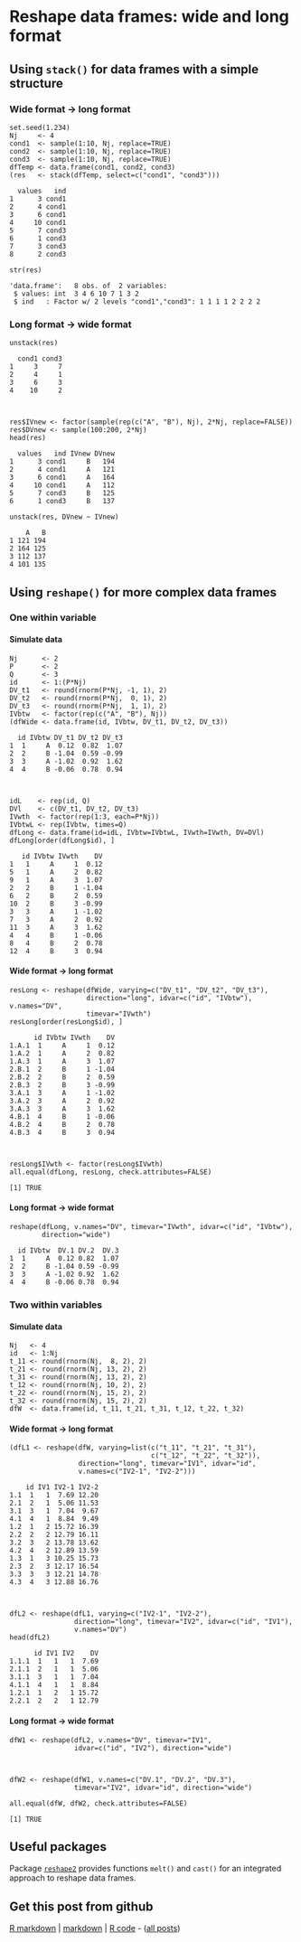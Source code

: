 Reshape data frames: wide and long format
=========================

Using `stack()` for data frames with a simple structure
-------------------------

### Wide format -> long format


    set.seed(1.234)
    Nj     <- 4
    cond1  <- sample(1:10, Nj, replace=TRUE)
    cond2  <- sample(1:10, Nj, replace=TRUE)
    cond3  <- sample(1:10, Nj, replace=TRUE)
    dfTemp <- data.frame(cond1, cond2, cond3)
    (res   <- stack(dfTemp, select=c("cond1", "cond3")))

      values   ind
    1      3 cond1
    2      4 cond1
    3      6 cond1
    4     10 cond1
    5      7 cond3
    6      1 cond3
    7      3 cond3
    8      2 cond3

    str(res)

    'data.frame':	8 obs. of  2 variables:
     $ values: int  3 4 6 10 7 1 3 2
     $ ind   : Factor w/ 2 levels "cond1","cond3": 1 1 1 1 2 2 2 2


### Long format -> wide format


    unstack(res)

      cond1 cond3
    1     3     7
    2     4     1
    3     6     3
    4    10     2



    res$IVnew <- factor(sample(rep(c("A", "B"), Nj), 2*Nj, replace=FALSE))
    res$DVnew <- sample(100:200, 2*Nj)
    head(res)

      values   ind IVnew DVnew
    1      3 cond1     B   194
    2      4 cond1     A   121
    3      6 cond1     A   164
    4     10 cond1     A   112
    5      7 cond3     B   125
    6      1 cond3     B   137

    unstack(res, DVnew ~ IVnew)

        A   B
    1 121 194
    2 164 125
    3 112 137
    4 101 135


Using `reshape()` for more complex data frames
-------------------------

### One within variable
#### Simulate data


    Nj      <- 2
    P       <- 2
    Q       <- 3
    id      <- 1:(P*Nj)
    DV_t1   <- round(rnorm(P*Nj, -1, 1), 2)
    DV_t2   <- round(rnorm(P*Nj,  0, 1), 2)
    DV_t3   <- round(rnorm(P*Nj,  1, 1), 2)
    IVbtw   <- factor(rep(c("A", "B"), Nj))
    (dfWide <- data.frame(id, IVbtw, DV_t1, DV_t2, DV_t3))

      id IVbtw DV_t1 DV_t2 DV_t3
    1  1     A  0.12  0.82  1.07
    2  2     B -1.04  0.59 -0.99
    3  3     A -1.02  0.92  1.62
    4  4     B -0.06  0.78  0.94



    idL    <- rep(id, Q)
    DVl    <- c(DV_t1, DV_t2, DV_t3)
    IVwth  <- factor(rep(1:3, each=P*Nj))
    IVbtwL <- rep(IVbtw, times=Q)
    dfLong <- data.frame(id=idL, IVbtw=IVbtwL, IVwth=IVwth, DV=DVl)
    dfLong[order(dfLong$id), ]

       id IVbtw IVwth    DV
    1   1     A     1  0.12
    5   1     A     2  0.82
    9   1     A     3  1.07
    2   2     B     1 -1.04
    6   2     B     2  0.59
    10  2     B     3 -0.99
    3   3     A     1 -1.02
    7   3     A     2  0.92
    11  3     A     3  1.62
    4   4     B     1 -0.06
    8   4     B     2  0.78
    12  4     B     3  0.94


#### Wide format -> long format


    resLong <- reshape(dfWide, varying=c("DV_t1", "DV_t2", "DV_t3"),
                       direction="long", idvar=c("id", "IVbtw"), v.names="DV",
                       timevar="IVwth")
    resLong[order(resLong$id), ]

          id IVbtw IVwth    DV
    1.A.1  1     A     1  0.12
    1.A.2  1     A     2  0.82
    1.A.3  1     A     3  1.07
    2.B.1  2     B     1 -1.04
    2.B.2  2     B     2  0.59
    2.B.3  2     B     3 -0.99
    3.A.1  3     A     1 -1.02
    3.A.2  3     A     2  0.92
    3.A.3  3     A     3  1.62
    4.B.1  4     B     1 -0.06
    4.B.2  4     B     2  0.78
    4.B.3  4     B     3  0.94



    resLong$IVwth <- factor(resLong$IVwth)
    all.equal(dfLong, resLong, check.attributes=FALSE)

    [1] TRUE


#### Long format -> wide format


    reshape(dfLong, v.names="DV", timevar="IVwth", idvar=c("id", "IVbtw"),
            direction="wide")

      id IVbtw  DV.1 DV.2  DV.3
    1  1     A  0.12 0.82  1.07
    2  2     B -1.04 0.59 -0.99
    3  3     A -1.02 0.92  1.62
    4  4     B -0.06 0.78  0.94


### Two within variables
#### Simulate data


    Nj   <- 4
    id   <- 1:Nj
    t_11 <- round(rnorm(Nj,  8, 2), 2)
    t_21 <- round(rnorm(Nj, 13, 2), 2)
    t_31 <- round(rnorm(Nj, 13, 2), 2)
    t_12 <- round(rnorm(Nj, 10, 2), 2)
    t_22 <- round(rnorm(Nj, 15, 2), 2)
    t_32 <- round(rnorm(Nj, 15, 2), 2)
    dfW  <- data.frame(id, t_11, t_21, t_31, t_12, t_22, t_32)


#### Wide format -> long format


    (dfL1 <- reshape(dfW, varying=list(c("t_11", "t_21", "t_31"),
                                       c("t_12", "t_22", "t_32")),
                     direction="long", timevar="IV1", idvar="id",
                     v.names=c("IV2-1", "IV2-2")))

        id IV1 IV2-1 IV2-2
    1.1  1   1  7.69 12.20
    2.1  2   1  5.06 11.53
    3.1  3   1  7.04  9.67
    4.1  4   1  8.84  9.49
    1.2  1   2 15.72 16.39
    2.2  2   2 12.79 16.11
    3.2  3   2 13.78 13.62
    4.2  4   2 12.89 13.59
    1.3  1   3 10.25 15.73
    2.3  2   3 12.17 16.54
    3.3  3   3 12.21 14.78
    4.3  4   3 12.88 16.76



    dfL2 <- reshape(dfL1, varying=c("IV2-1", "IV2-2"),
                    direction="long", timevar="IV2", idvar=c("id", "IV1"),
                    v.names="DV")
    head(dfL2)

          id IV1 IV2    DV
    1.1.1  1   1   1  7.69
    2.1.1  2   1   1  5.06
    3.1.1  3   1   1  7.04
    4.1.1  4   1   1  8.84
    1.2.1  1   2   1 15.72
    2.2.1  2   2   1 12.79


#### Long format -> wide format


    dfW1 <- reshape(dfL2, v.names="DV", timevar="IV1",
                    idvar=c("id", "IV2"), direction="wide")



    dfW2 <- reshape(dfW1, v.names=c("DV.1", "DV.2", "DV.3"),
                    timevar="IV2", idvar="id", direction="wide")
    
    all.equal(dfW, dfW2, check.attributes=FALSE)

    [1] TRUE


Useful packages
-------------------------

Package [`reshape2`](http://cran.r-project.org/package=reshape2) provides functions `melt()` and `cast()` for an integrated approach to reshape data frames.

Get this post from github
----------------------------------------------

[R markdown](https://github.com/dwoll/RExRepos/raw/master/Rmd/dfReshape.Rmd) | [markdown](https://github.com/dwoll/RExRepos/raw/master/md/dfReshape.md) | [R code](https://github.com/dwoll/RExRepos/raw/master/R/dfReshape.R) - ([all posts](https://github.com/dwoll/RExRepos))
